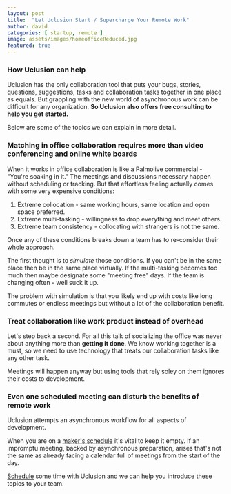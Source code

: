 ```yaml
---
layout: post
title:  "Let Uclusion Start / Supercharge Your Remote Work"
author: david
categories: [ startup, remote ]
image: assets/images/homeofficeReduced.jpg
featured: true
---
```

### How Uclusion can help

Uclusion has the only collaboration tool that puts your bugs, stories, questions, suggestions, tasks and collaboration
tasks together in one place as equals. But grappling with the new world of asynchronous work can be difficult for any
organization. **So Uclusion also offers free consulting to help you get started.**

Below are some of the topics we can explain in more detail.

### Matching in office collaboration requires more than video conferencing and online white boards

When it works in office collaboration is like a Palmolive commercial - "You're soaking in it." The meetings and 
discussions necessary happen without scheduling or tracking. But that effortless feeling actually comes with some very 
expensive conditions:
1. Extreme collocation - same working hours, same location and open space preferred.
1. Extreme multi-tasking - willingness to drop everything and meet others.
1. Extreme team consistency - collocating with strangers is not the same.

Once any of these conditions breaks down a team has to re-consider their whole approach.

The first thought is to *simulate* those conditions. If you can't be in the same place then be in the same place 
virtually. If the multi-tasking becomes too much then maybe designate some "meeting free" days. If the team is 
changing often - well suck it up.

The problem with simulation is that you likely end up with costs like long commutes or endless meetings but without a 
lot of the collaboration benefit.

### Treat collaboration like work product instead of overhead

Let's step back a second. For all this talk of socializing the office was never about anything more than 
**getting it done**. We know working together is a must, so we need to use technology that treats our 
collaboration tasks like any other task.

Meetings will happen anyway but using tools that rely soley on them ignores their costs to development.

### Even one scheduled meeting can disturb the benefits of remote work

Uclusion attempts an asynchronous workflow for all aspects of development. 

When you are on a [maker's schedule](http://www.paulgraham.com/makersschedule.html) it's vital to keep it 
empty. If an impromptu meeting, backed by asynchronous preparation, arises that's not the same as already 
facing a calendar full of meetings from the start of the day.

[Schedule](https://calendly.com/uclusion/walk-through) some time with Uclusion and we can help you introduce these 
topics to your team.




